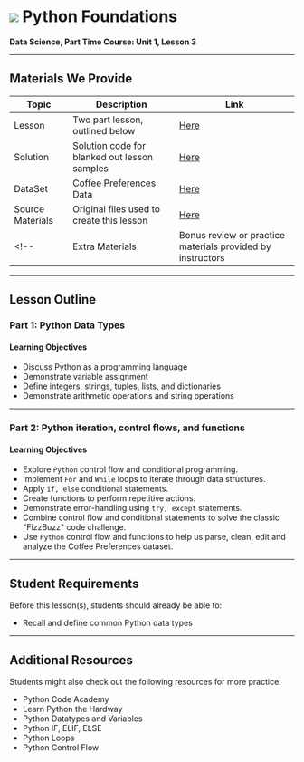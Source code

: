 # ![](https://ga-dash.s3.amazonaws.com/production/assets/logo-9f88ae6c9c3871690e33280fcf557f33.png) Python Foundations

**Data Science, Part Time Course: Unit 1, Lesson 3**

---

## Materials We Provide

| Topic | Description | Link |
| --- | --- | --- |
| Lesson | Two part lesson, outlined below | [Here](Python-dtypes-controlflow.ipynb) |
| Solution  | Solution code for blanked out lesson samples | [Here](.//solution-code/Python-dtypes-controlflow-solution.ipynb) |
| DataSet | Coffee Preferences Data | [Here](./assets/datasets/coffee-preferences.csv) |
| Source Materials | Original files used to create this lesson | [Here](./assets/originals/) |
<!--| Extra Materials | Bonus review or practice materials provided by instructors | [Here](./assets/bonus/) |-->
---

## Lesson Outline

### Part 1: Python Data Types

#### Learning Objectives
 
- Discuss Python as a programming language
- Demonstrate variable assignment 
- Define integers, strings, tuples, lists, and dictionaries
- Demonstrate arithmetic operations and string operations


---

### Part 2: Python iteration, control flows, and functions

#### Learning Objectives
 
- Explore `Python` control flow and conditional programming.  
- Implement `For` and `While` loops to iterate through data structures.
- Apply `if, else` conditional statements.
- Create functions to perform repetitive actions.
- Demonstrate error-handling using `try, except` statements.
- Combine control flow and conditional statements to solve the classic "FizzBuzz" code challenge.
- Use `Python` control flow and functions to help us parse, clean, edit and analyze the Coffee Preferences dataset.

---

## Student Requirements

Before this lesson(s), students should already be able to:

- Recall and define common Python data types

----

## Additional Resources

Students might also check out the following resources for more practice:

- Python Code Academy
- Learn Python the Hardway
- Python Datatypes and Variables
- Python IF, ELIF, ELSE
- Python Loops
- Python Control Flow
